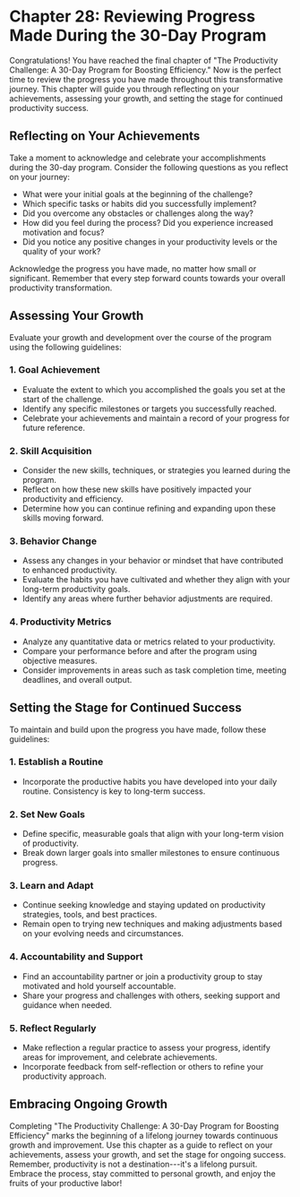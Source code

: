 Chapter 28: Reviewing Progress Made During the 30-Day Program
=============================================================

Congratulations! You have reached the final chapter of "The Productivity Challenge: A 30-Day Program for Boosting Efficiency." Now is the perfect time to review the progress you have made throughout this transformative journey. This chapter will guide you through reflecting on your achievements, assessing your growth, and setting the stage for continued productivity success.

Reflecting on Your Achievements
-------------------------------

Take a moment to acknowledge and celebrate your accomplishments during the 30-day program. Consider the following questions as you reflect on your journey:

* What were your initial goals at the beginning of the challenge?
* Which specific tasks or habits did you successfully implement?
* Did you overcome any obstacles or challenges along the way?
* How did you feel during the process? Did you experience increased motivation and focus?
* Did you notice any positive changes in your productivity levels or the quality of your work?

Acknowledge the progress you have made, no matter how small or significant. Remember that every step forward counts towards your overall productivity transformation.

Assessing Your Growth
---------------------

Evaluate your growth and development over the course of the program using the following guidelines:

### 1. Goal Achievement

* Evaluate the extent to which you accomplished the goals you set at the start of the challenge.
* Identify any specific milestones or targets you successfully reached.
* Celebrate your achievements and maintain a record of your progress for future reference.

### 2. Skill Acquisition

* Consider the new skills, techniques, or strategies you learned during the program.
* Reflect on how these new skills have positively impacted your productivity and efficiency.
* Determine how you can continue refining and expanding upon these skills moving forward.

### 3. Behavior Change

* Assess any changes in your behavior or mindset that have contributed to enhanced productivity.
* Evaluate the habits you have cultivated and whether they align with your long-term productivity goals.
* Identify any areas where further behavior adjustments are required.

### 4. Productivity Metrics

* Analyze any quantitative data or metrics related to your productivity.
* Compare your performance before and after the program using objective measures.
* Consider improvements in areas such as task completion time, meeting deadlines, and overall output.

Setting the Stage for Continued Success
---------------------------------------

To maintain and build upon the progress you have made, follow these guidelines:

### 1. Establish a Routine

* Incorporate the productive habits you have developed into your daily routine. Consistency is key to long-term success.

### 2. Set New Goals

* Define specific, measurable goals that align with your long-term vision of productivity.
* Break down larger goals into smaller milestones to ensure continuous progress.

### 3. Learn and Adapt

* Continue seeking knowledge and staying updated on productivity strategies, tools, and best practices.
* Remain open to trying new techniques and making adjustments based on your evolving needs and circumstances.

### 4. Accountability and Support

* Find an accountability partner or join a productivity group to stay motivated and hold yourself accountable.
* Share your progress and challenges with others, seeking support and guidance when needed.

### 5. Reflect Regularly

* Make reflection a regular practice to assess your progress, identify areas for improvement, and celebrate achievements.
* Incorporate feedback from self-reflection or others to refine your productivity approach.

Embracing Ongoing Growth
------------------------

Completing "The Productivity Challenge: A 30-Day Program for Boosting Efficiency" marks the beginning of a lifelong journey towards continuous growth and improvement. Use this chapter as a guide to reflect on your achievements, assess your growth, and set the stage for ongoing success. Remember, productivity is not a destination---it's a lifelong pursuit. Embrace the process, stay committed to personal growth, and enjoy the fruits of your productive labor!
